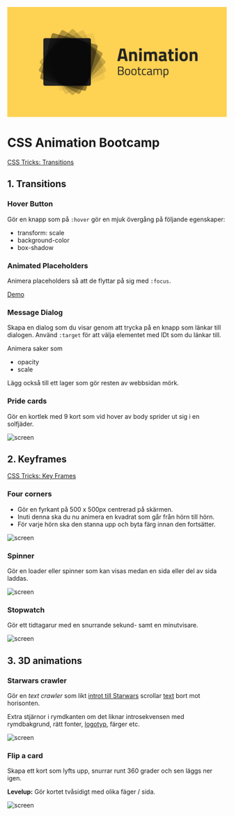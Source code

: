 ![Poster](poster.png)
# CSS Animation Bootcamp
[CSS Tricks: Transitions](https://css-tricks.com/almanac/properties/t/transition/)
## 1. Transitions

### Hover Button
Gör en knapp som på ```:hover``` gör en mjuk övergång på följande egenskaper: 

* transform: scale
* background-color
* box-shadow


### Animated Placeholders
Animera placeholders så att de flyttar på sig med `:focus`.

[Demo](examples/02_inputplaceholder/form-inputs.mov)
<!-- <video src="examples/02_inputplaceholder/form-inputs.mov"> -->

### Message Dialog

Skapa en dialog som du visar genom att trycka på en knapp som länkar till dialogen. Använd `:target` för att välja elementet med IDt som du länkar till. 

Animera saker som
* opacity
* scale

Lägg också till ett lager som gör resten av webbsidan mörk.

### Pride cards

Gör en kortlek med 9 kort som vid hover av body sprider ut sig i en solfjäder.

![screen](/examples/03_cardspread/screen.png)



## 2. Keyframes
[CSS Tricks: Key Frames](https://css-tricks.com/snippets/css/keyframe-animation-syntax/)

### Four corners

* Gör en fyrkant på 500 x 500px centrerad på skärmen. 
* Inuti denna ska du nu animera en kvadrat som går från hörn till hörn. 
* För varje hörn ska den stanna upp och byta färg innan den fortsätter.

![screen](/examples/04_fourcorners/screen.png)


### Spinner

Gör en loader eller spinner som kan visas medan en sida eller del av sida laddas.

![screen](/examples/05_spinner/screen.png)


### Stopwatch

Gör ett tidtagarur med en snurrande sekund- samt en minutvisare. 

![screen](/examples/06_stopwatch/screen.png)

## 3. 3D animations

### Starwars crawler
Gör en *text crawler* som likt [introt till Starwars](https://www.youtube.com/watch?v=h5psCjg5-cI) scrollar [text](https://starwars.fandom.com/wiki/Opening_crawl) bort mot horisonten.

Extra stjärnor i rymdkanten om det liknar introsekvensen med rymdbakgrund, rätt fonter, [logotyp](https://upload.wikimedia.org/wikipedia/commons/9/9b/Star_Wars_Yellow_Logo.svg), färger etc.

![screen](/examples/07_sw_crawler/screen.png)

### Flip a card

Skapa ett kort som lyfts upp, snurrar runt 360 grader och sen läggs ner igen.

**Levelup:** Gör kortet tvåsidigt med olika fäger / sida.

![screen](/examples/08_flipcard/screen.png)



